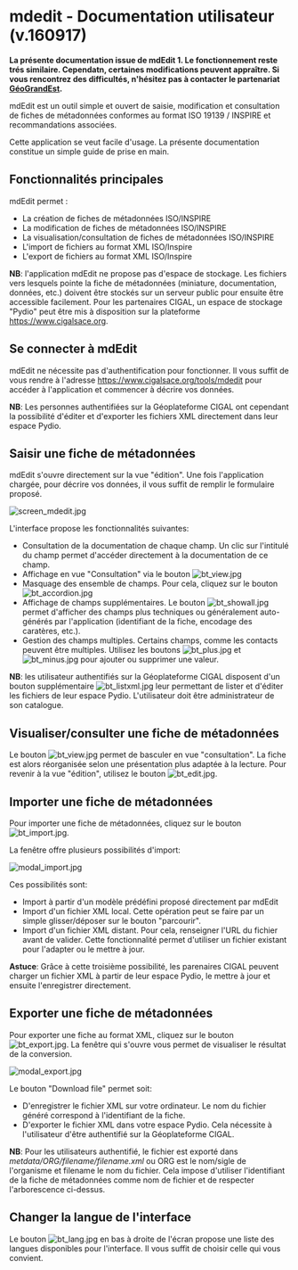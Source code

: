 # mdedit - Documentation utilisateur (v.160917)

**La présente documentation issue de mdEdit 1. Le fonctionnement reste trés similaire. Cependatn, certaines modifications peuvent appraître. Si vous rencontrez des difficultés, n'hésitez pas à contacter le partenariat [GéoGrandEst](https://www.geograndest.fr).**

mdEdit est un outil simple et ouvert de saisie, modification et consultation de fiches de métadonnées conformes au format ISO 19139 / INSPIRE et recommandations associées.

Cette application se veut facile d'usage. La présente documentation constitue un simple guide de prise en main.

## Fonctionnalités principales

mdEdit permet :

-   La création de fiches de métadonnées ISO/INSPIRE
-   La modification de fiches de métadonnées ISO/INSPIRE
-   La visualisation/consultation de fiches de métadonnées ISO/INSPIRE
-   L'import de fichiers au format XML ISO/Inspire
-   L'export de fichiers au format XML ISO/Inspire

**NB**: l'application mdEdit ne propose pas d'espace de stockage. Les fichiers vers lesquels pointe la fiche de métadonnées (miniature, documentation, données, etc.) doivent être stockés sur un serveur public pour ensuite être accessible facilement.
Pour les partenaires CIGAL, un espace de stockage "Pydio" peut être mis à disposition sur la plateforme https://www.cigalsace.org.

## Se connecter à mdEdit

mdEdit ne nécessite pas d'authentification pour fonctionner. Il vous suffit de vous rendre à l'adresse https://www.cigalsace.org/tools/mdedit pour accéder à l'application et commencer à décrire vos données.

**NB**: Les personnes authentifiées sur la Géoplateforme CIGAL ont cependant la possibilité d'éditer et d'exporter les fichiers XML directement dans leur espace Pydio.

## Saisir une fiche de métadonnées

mdEdit s'ouvre directement sur la vue "édition".
Une fois l'application chargée, pour décrire vos données, il vous suffit de remplir le formulaire proposé.

![screen_mdedit.jpg](img/help/screen_mdedit.jpg)

L'interface propose les fonctionnalités suivantes:

-   Consultation de la documentation de chaque champ. Un clic sur l'intitulé du champ permet d'accéder directement à la documentation de ce champ.
-   Affichage en vue "Consultation" via le bouton ![bt_view.jpg](img/help/bt_view.jpg)
-   Masquage des ensemble de champs. Pour cela, cliquez sur le bouton ![bt_accordion.jpg](img/help/bt_accordion.jpg)
-   Affichage de champs supplémentaires. Le bouton ![bt_showall.jpg](img/help/bt_showall.jpg) permet d'afficher des champs plus techniques ou généralement auto-générés par l'application (identifiant de la fiche, encodage des caratères, etc.).
-   Gestion des champs multiples. Certains champs, comme les contacts peuvent être multiples. Utilisez les boutons ![bt_plus.jpg](img/help/bt_plus.jpg) et ![bt_minus.jpg](img/help/bt_minus.jpg) pour ajouter ou supprimer une valeur.

**NB**: les utilisateur authentifiés sur la Géoplateforme CIGAL disposent d'un bouton supplémentaire ![bt_listxml.jpg](img/help/bt_listxml.jpg) leur permettant de lister et d'éditer les fichiers de leur espace Pydio. L'utilisateur doit être administrateur de son catalogue.

## Visualiser/consulter une fiche de métadonnées

Le bouton ![bt_view.jpg](img/help/bt_view.jpg) permet de basculer en vue "consultation". La fiche est alors réorganisée selon une présentation plus adaptée à la lecture.
Pour revenir à la vue "édition", utilisez le bouton ![bt_edit.jpg](img/help/bt_edit.jpg).

## Importer une fiche de métadonnées

Pour importer une fiche de métadonnées, cliquez sur le bouton ![bt_import.jpg](img/help/bt_import.jpg).

La fenêtre offre plusieurs possibilités d'import:

![modal_import.jpg](img/help/modal_import.jpg)

Ces possibilités sont:

-   Import à partir d'un modèle prédéfini proposé directement par mdEdit
-   Import d'un fichier XML local. Cette opération peut se faire par un simple glisser/déposer sur le bouton "parcourir".
-   Import d'un fichier XML distant. Pour cela, renseigner l'URL du fichier avant de valider. Cette fonctionnalité permet d'utiliser un fichier existant pour l'adapter ou le mettre à jour.

**Astuce**: Grâce à cette troisième possibilité, les parenaires CIGAL peuvent charger un fichier XML à partir de leur espace Pydio, le mettre à jour et ensuite l'enregistrer directement.

## Exporter une fiche de métadonnées

Pour exporter une fiche au format XML, cliquez sur le bouton ![bt_export.jpg](img/help/bt_export.jpg).
La fenêtre qui s'ouvre vous permet de visualiser le résultat de la conversion.

![modal_export.jpg](img/help/modal_export.jpg)

Le bouton "Download file" permet soit:

-   D'enregistrer le fichier XML sur votre ordinateur. Le nom du fichier généré correspond à l'identifiant de la fiche.
-   D'exporter le fichier XML dans votre espace Pydio. Cela nécessite à l'utilisateur d'être authentifié sur la Géoplateforme CIGAL.

**NB**: Pour les utilisateurs authentifié, le fichier est exporté dans _metdata/ORG/filename/filename.xml_ ou ORG est le nom/sigle de l'organisme et filename le nom du fichier. Cela impose d'utiliser l'identifiant de la fiche de métadonnées comme nom de fichier et de respecter l'arborescence ci-dessus.

## Changer la langue de l'interface

Le bouton ![bt_lang.jpg](img/help/bt_lang.jpg) en bas à droite de l'écran propose une liste des langues disponibles pour l'interface. Il vous suffit de choisir celle qui vous convient.

<!-- ## Obtenir un permalien

Le bouton ![bt_link.jpg](img/help/bt_link.jpg) en bas à droite de l'écran permet d'obtenir un permalien.
Le permalien permet de préciser:

-   le model
-   la vue
-   un fichier XML si précisé dans l'URL
-   la langue -->

<!-- ## Création et mise à jour d'une fiche de l'espace Pydio (utilisateurs authentifiés)

Comme indiqué précédemment, les utilisateurs authentifiés de la Géoplateforme CIGAL peuvent:

- Lister les fichiers XML de leur espace Pydio (bouton ![bt_listxml.jpg](img/help/bt_listxml.jpg))
- Editer les fichiers XMl de leur espace Pydio
- Téléverser les nouvelles fiches sur leur espace Pydio

![screen_listxml.jpg](img/help/screen_listxml.jpg) -->
